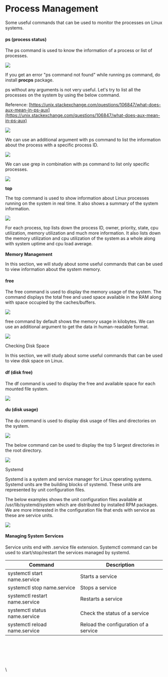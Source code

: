 # Process Management

Some useful commands that can be used to monitor the processes on Linux systems.

#### ps (process status) <a href="#ps-process-status" id="ps-process-status"></a>

The ps command is used to know the information of a process or list of processes.

![](https://linkedin.github.io/school-of-sre/level101/linux\_basics/images/linux/admin/image24.png)

If you get an error "ps command not found" while running ps command, do install **procps** package.

ps without any arguments is not very useful. Let's try to list all the processes on the system by using the below command.

Reference: [https://unix.stackexchange.com/questions/106847/what-does-aux-mean-in-ps-aux](https://unix.stackexchange.com/questions/106847/what-does-aux-mean-in-ps-aux)

![](https://linkedin.github.io/school-of-sre/level101/linux\_basics/images/linux/admin/image42.png)

We can use an additional argument with ps command to list the information about the process with a specific process ID.

![](https://linkedin.github.io/school-of-sre/level101/linux\_basics/images/linux/admin/image2.png)

We can use grep in combination with ps command to list only specific processes.

![](https://linkedin.github.io/school-of-sre/level101/linux\_basics/images/linux/admin/image1.png)

**top**

The top command is used to show information about Linux processes running on the system in real time. It also shows a summary of the system information.

![](https://linkedin.github.io/school-of-sre/level101/linux\_basics/images/linux/admin/image53.png)

For each process, top lists down the process ID, owner, priority, state, cpu utilization, memory utilization and much more information. It also lists down the memory utilization and cpu utilization of the system as a whole along with system uptime and cpu load average.\
\
**Memory Management**

In this section, we will study about some useful commands that can be used to view information about the system memory.

#### free <a href="#free" id="free"></a>

The free command is used to display the memory usage of the system. The command displays the total free and used space available in the RAM along with space occupied by the caches/buffers.

![](https://linkedin.github.io/school-of-sre/level101/linux\_basics/images/linux/admin/image22.png)

free command by default shows the memory usage in kilobytes. We can use an additional argument to get the data in human-readable format.

![](https://linkedin.github.io/school-of-sre/level101/linux\_basics/images/linux/admin/image5.png)

Checking Disk Space

In this section, we will study about some useful commands that can be used to view disk space on Linux.

#### df (disk free) <a href="#df-disk-free" id="df-disk-free"></a>

The df command is used to display the free and available space for each mounted file system.

![](https://linkedin.github.io/school-of-sre/level101/linux\_basics/images/linux/admin/image36.png)

#### du (disk usage) <a href="#du-disk-usage" id="du-disk-usage"></a>

The du command is used to display disk usage of files and directories on the system.

![](https://linkedin.github.io/school-of-sre/level101/linux\_basics/images/linux/admin/image10.png)

The below command can be used to display the top 5 largest directories in the root directory.

![](https://linkedin.github.io/school-of-sre/level101/linux\_basics/images/linux/admin/image18.png)

Systemd

Systemd is a system and service manager for Linux operating systems. Systemd units are the building blocks of systemd. These units are represented by unit configuration files.

The below examples shows the unit configuration files available at /usr/lib/systemd/system which are distributed by installed RPM packages. We are more interested in the configuration file that ends with service as these are service units.

![](https://linkedin.github.io/school-of-sre/level101/linux\_basics/images/linux/admin/image16.png)

#### Managing System Services <a href="#managing-system-services" id="managing-system-services"></a>

Service units end with .service file extension. Systemctl command can be used to start/stop/restart the services managed by systemd.

| Command                        | Description                           |
| ------------------------------ | ------------------------------------- |
| systemctl start name.service   | Starts a service                      |
| systemctl stop name.service    | Stops a service                       |
| systemctl restart name.service | Restarts a service                    |
| systemctl status name.service  | Check the status of a service         |
| systemctl reload name.service  | Reload the configuration of a service |

\
\
\
\
\
\

